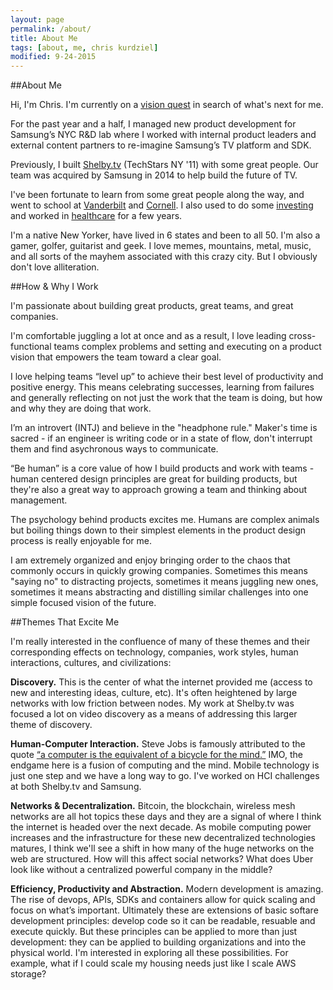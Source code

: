 ```yaml
---
layout: page
permalink: /about/
title: About Me
tags: [about, me, chris kurdziel]
modified: 9-24-2015
---
```

##About Me

Hi, I'm Chris. I'm currently on a [vision quest](https://www.youtube.com/watch?v=FbccrO8qKog) in search of what's next for me.

For the past year and a half, I managed new product development for Samsung’s NYC R&D lab where I worked with internal product leaders and external content partners to re-imagine Samsung’s TV platform and SDK.

Previously, I built [Shelby.tv](http://shelby.tv) (TechStars NY '11) with some great people. Our team was acquired by Samsung in 2014 to help build the future of TV.

I've been fortunate to learn from some great people along the way, and went to school at [Vanderbilt](http://engineering.vanderbilt.edu/) and [Cornell](http://www.johnson.cornell.edu/). I also used to do some [investing](http://www.brventurefund.com/) and worked in [healthcare](http://www.mckesson.com/) for a few years.

I'm a native New Yorker, have lived in 6 states and been to all 50. I'm also a gamer, golfer, guitarist and geek. I love memes, mountains, metal, music, and all sorts of the mayhem associated with this crazy city. But I obviously don't love alliteration.


##How & Why I Work

I'm passionate about building great products, great teams, and great companies.

I'm comfortable juggling a lot at once and as a result, I love leading cross-functional teams complex problems and setting and executing on a product vision that empowers the team toward a clear goal.

I love helping teams “level up” to achieve their best level of productivity and positive energy. This means celebrating successes, learning from failures and generally reflecting on not just the work that the team is doing, but how and why they are doing that work.

I’m an introvert (INTJ) and believe in the "headphone rule." Maker's time is sacred - if an engineer is writing code or in a state of flow, don't interrupt them and find asychronous ways to communicate.

“Be human” is a core value of how I build products and work with teams - human centered design principles are great for building products, but they're also a great way to approach growing a team and thinking about management.

The psychology behind products excites me. Humans are complex animals but boiling things down to their simplest elements in the product design process is really enjoyable for me.

I am extremely organized and enjoy bringing order to the chaos that commonly occurs in quickly growing companies. Sometimes this means "saying no" to distracting projects, sometimes it means juggling new ones, sometimes it means abstracting and distilling similar challenges into one simple focused vision of the future.


##Themes That Excite Me

I'm really interested in the confluence of many of these themes and their corresponding effects on technology, companies, work styles, human interactions, cultures, and civilizations:

**Discovery.** This is the center of what the internet provided me (access to new and interesting ideas, culture, etc). It's often heightened by large networks with low friction between nodes. My work at Shelby.tv was focused a lot on video discovery as a means of addressing this larger theme of discovery.

**Human-Computer Interaction.** Steve Jobs is famously attributed to the quote [“a computer is the equivalent of a bicycle for the mind.”](https://www.youtube.com/watch?v=ob_GX50Za6c) IMO, the endgame here is a fusion of computing and the mind. Mobile technology is just one step and we have a long way to go. I've worked on HCI challenges at both Shelby.tv and Samsung.

**Networks & Decentralization.** Bitcoin, the blockchain, wireless mesh networks are all hot topics these days and they are a signal of where I think the internet is headed over the next decade. As mobile computing power increases and the infrastructure for these new decentralized technologies matures, I think we'll see a shift in how many of the huge networks on the web are structured. How will this affect social networks? What does Uber look like without a centralized powerful company in the middle?

**Efficiency, Productivity and Abstraction.** Modern development is amazing. The rise of devops, APIs, SDKs and containers allow for quick scaling and focus on what’s important. Ultimately these are extensions of basic softare development principles: develop code so it can be readable, resuable and execute quickly. But these principles can be applied to more than just development: they can be applied to building organizations and into the physical world. I'm interested in exploring all these possibilities. For example, what if I could scale my housing needs just like I scale AWS storage?
